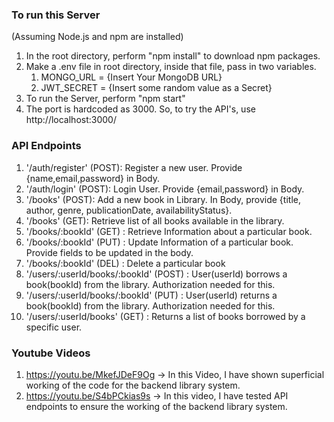 ### To run this Server
(Assuming Node.js and npm are installed)
1. In the root directory, perform "npm install" to download npm packages.
2. Make a .env file in root directory, inside that file, pass in two variables.
    1. MONGO_URL = {Insert Your MongoDB URL}
    2. JWT_SECRET = {Insert some random value as a Secret}
3. To run the Server, perform "npm start"
4. The port is hardcoded as 3000. So, to try the API's, use http://localhost:3000/

### API Endpoints
1. '/auth/register' (POST): Register a new user. Provide {name,email,password} in Body.
2. '/auth/login' (POST): Login User. Provide {email,password} in Body.
3. '/books' (POST): Add a new book in Library. In Body, provide {title, author, genre, publicationDate, availabilityStatus}.
4. '/books' (GET): Retrieve list of all books available in the library.
5. '/books/:bookId' (GET) : Retrieve Information about a particular book.
6. '/books/:bookId' (PUT) : Update Information of a particular book. Provide fields to be updated in the body.
7. '/books/:bookId' (DEL) : Delete a particular book
8. '/users/:userId/books/:bookId' (POST) : User(userId) borrows a book(bookId) from the library. Authorization needed for this.
9. '/users/:userId/books/:bookId' (PUT) : User(userId) returns a book(bookId) from the library. Authorization needed for this.
10. '/users/:userId/books' (GET) : Returns a list of books borrowed by a specific user.


### Youtube Videos
1. https://youtu.be/MkefJDeF9Og -> In this Video, I have shown superficial working of the code for the backend library system.
2. https://youtu.be/S4bPCkias9s -> In this video, I have tested API endpoints to ensure the working of the backend library system.